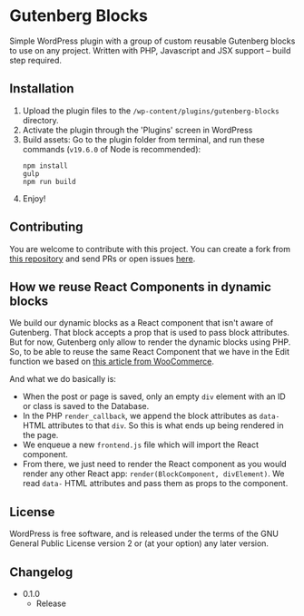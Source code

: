 # Gutenberg Blocks

Simple WordPress plugin with a group of custom reusable Gutenberg blocks to use on any project.
Written with PHP, Javascript and JSX support – build step required.

## Installation

1. Upload the plugin files to the `/wp-content/plugins/gutenberg-blocks` directory.
2. Activate the plugin through the 'Plugins' screen in WordPress
3. Build assets: Go to the plugin folder from terminal, and run these commands (`v19.6.0` of Node is recommended): 
   ```
   npm install
   gulp
   npm run build
   ```
4. Enjoy!

## Contributing

You are welcome to contribute with this project. You can create a fork from [this repository](https://github.com/adrianahdez/gutenberg-blocks) and send PRs or open issues [here](https://github.com/adrianahdez/gutenberg-blocks/issues).

## How we reuse React Components in dynamic blocks

We build our dynamic blocks as a React component that isn't aware of Gutenberg. That block accepts a prop that is used to pass block attributes. But for now, Gutenberg only allow to render the dynamic blocks using PHP. 
So, to be able to reuse the same React Component that we have in the Edit function we based on [this article from WooCommerce](https://developer.woocommerce.com/2021/11/15/how-does-woocommerce-blocks-render-interactive-blocks-in-the-frontend/). 

And what we do basically is:

* When the post or page is saved, only an empty `div` element with an ID or class is saved to the Database.
* In the PHP `render_callback`, we append the block attributes as `data-` HTML attributes to that `div`. So this is what ends up being rendered in the page.
* We enqueue a new `frontend.js` file which will import the React component.
* From there, we just need to render the React component as you would render any other React app: `render(BlockComponent, divElement)`. We read `data-` HTML attributes and pass them as props to the component.

## License

WordPress is free software, and is released under the terms of the GNU General Public License version 2 or (at your option) any later version.

## Changelog

* 0.1.0
  * Release

